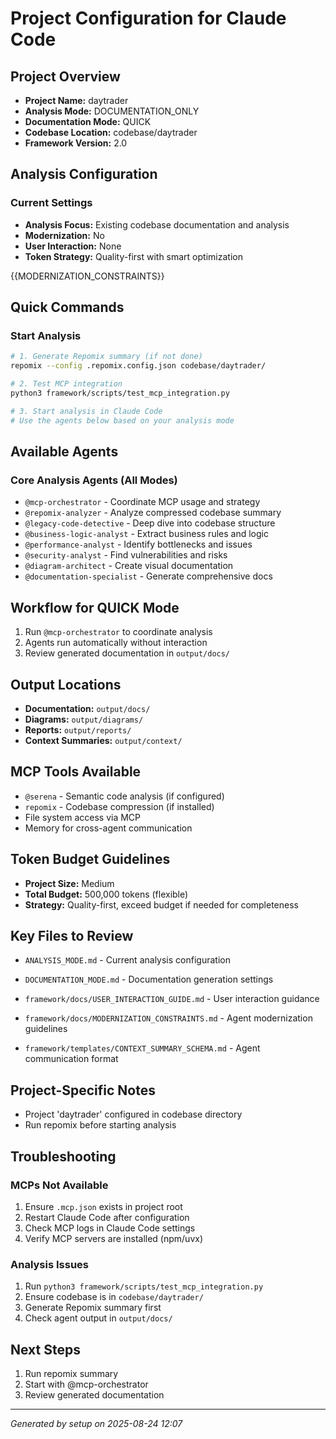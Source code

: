 # Project Configuration for Claude Code

## Project Overview
- **Project Name:** daytrader
- **Analysis Mode:** DOCUMENTATION_ONLY
- **Documentation Mode:** QUICK
- **Codebase Location:** codebase/daytrader
- **Framework Version:** 2.0

## Analysis Configuration

### Current Settings
- **Analysis Focus:** Existing codebase documentation and analysis
- **Modernization:** No
- **User Interaction:** None
- **Token Strategy:** Quality-first with smart optimization

{{MODERNIZATION_CONSTRAINTS}}

## Quick Commands

### Start Analysis
```bash
# 1. Generate Repomix summary (if not done)
repomix --config .repomix.config.json codebase/daytrader/

# 2. Test MCP integration
python3 framework/scripts/test_mcp_integration.py

# 3. Start analysis in Claude Code
# Use the agents below based on your analysis mode
```

## Available Agents

### Core Analysis Agents (All Modes)
- `@mcp-orchestrator` - Coordinate MCP usage and strategy
- `@repomix-analyzer` - Analyze compressed codebase summary
- `@legacy-code-detective` - Deep dive into codebase structure
- `@business-logic-analyst` - Extract business rules and logic
- `@performance-analyst` - Identify bottlenecks and issues
- `@security-analyst` - Find vulnerabilities and risks
- `@diagram-architect` - Create visual documentation
- `@documentation-specialist` - Generate comprehensive docs



## Workflow for QUICK Mode

1. Run `@mcp-orchestrator` to coordinate analysis
2. Agents run automatically without interaction
3. Review generated documentation in `output/docs/`

## Output Locations
- **Documentation:** `output/docs/`
- **Diagrams:** `output/diagrams/`
- **Reports:** `output/reports/`
- **Context Summaries:** `output/context/`

## MCP Tools Available
- `@serena` - Semantic code analysis (if configured)
- `repomix` - Codebase compression (if installed)
- File system access via MCP
- Memory for cross-agent communication

## Token Budget Guidelines
- **Project Size:** Medium
- **Total Budget:** 500,000 tokens (flexible)
- **Strategy:** Quality-first, exceed budget if needed for completeness

## Key Files to Review
- `ANALYSIS_MODE.md` - Current analysis configuration
- `DOCUMENTATION_MODE.md` - Documentation generation settings

- `framework/docs/USER_INTERACTION_GUIDE.md` - User interaction guidance
- `framework/docs/MODERNIZATION_CONSTRAINTS.md` - Agent modernization guidelines
- `framework/templates/CONTEXT_SUMMARY_SCHEMA.md` - Agent communication format

## Project-Specific Notes
- Project 'daytrader' configured in codebase directory
- Run repomix before starting analysis

## Troubleshooting

### MCPs Not Available
1. Ensure `.mcp.json` exists in project root
2. Restart Claude Code after configuration
3. Check MCP logs in Claude Code settings
4. Verify MCP servers are installed (npm/uvx)

### Analysis Issues
1. Run `python3 framework/scripts/test_mcp_integration.py`
2. Ensure codebase is in `codebase/daytrader/`
3. Generate Repomix summary first
4. Check agent output in `output/docs/`

## Next Steps
1. Run repomix summary
2. Start with @mcp-orchestrator
3. Review generated documentation

---
*Generated by setup on 2025-08-24 12:07*